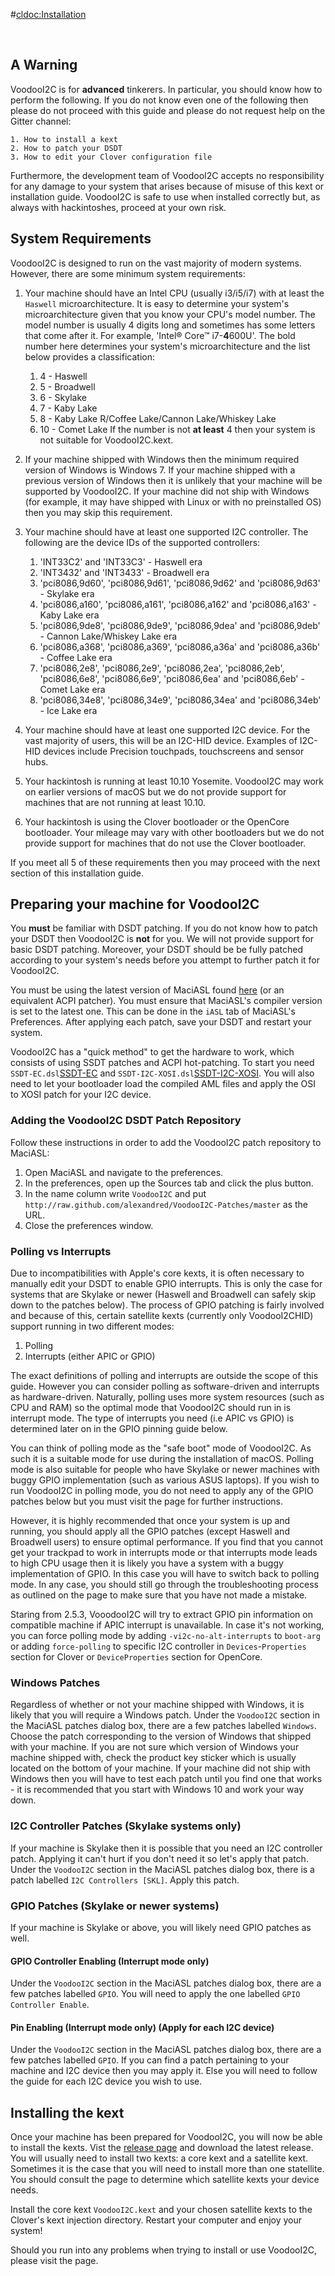 #<cldoc:Installation>

&#8291;

## A Warning

VoodooI2C is for **advanced** tinkerers. In particular, you should know how to perform the following. If you do not know even one of the following then please do not proceed with this guide and please do not request help on the Gitter channel:

	1. How to install a kext
	2. How to patch your DSDT
	3. How to edit your Clover configuration file

Furthermore, the development team of VoodooI2C accepts no responsibility for any damage to your system that arises because of misuse of this kext or installation guide. VoodooI2C is safe to use when installed correctly but, as always with hackintoshes, proceed at your own risk.

## System Requirements

VoodooI2C is designed to run on the vast majority of modern systems. However, there are some minimum system requirements:

1. Your machine should have an Intel CPU (usually i3/i5/i7) with at least the `Haswell` microarchitecture. It is easy to determine your system's microarchitecture given that you know your CPU's model number. The model number is usually 4 digits long and sometimes has some letters that come after it. For example, 'Intel® Core™ i7-**4**600U'. The bold number here determines your system's microarchitecture and the list below provides a classification:
	1. 4 - Haswell
	2. 5 - Broadwell
	3. 6 - Skylake
	4. 7 - Kaby Lake
	5. 8 - Kaby Lake R/Coffee Lake/Cannon Lake/Whiskey Lake
	6. 10 - Comet Lake
If the number is not **at least** 4 then your system is not suitable for VoodooI2C.kext.

2. If your machine shipped with Windows then the minimum required version of Windows is Windows 7. If your machine shipped with a previous version of Windows then it is unlikely that your machine will be supported by VoodooI2C. If your machine did not ship with Windows (for example, it may have shipped with Linux or with no preinstalled OS) then you may skip this requirement.

3. Your machine should have at least one supported I2C controller. The following are the device IDs of the supported controllers:

	1. 'INT33C2' and 'INT33C3' - Haswell era
	2. 'INT3432' and 'INT3433' - Broadwell era
	3. 'pci8086,9d60', 'pci8086,9d61', 'pci8086,9d62' and 'pci8086,9d63' - Skylake era
	4. 'pci8086,a160', 'pci8086,a161', 'pci8086,a162' and 'pci8086,a163' - Kaby Lake era
	5. 'pci8086,9de8', 'pci8086,9de9', 'pci8086,9dea' and 'pci8086,9deb' - Cannon Lake/Whiskey Lake era
	6. 'pci8086,a368', 'pci8086,a369', 'pci8086,a36a' and 'pci8086,a36b' - Coffee Lake era
	7. 'pci8086,2e8', 'pci8086,2e9', 'pci8086,2ea', 'pci8086,2eb',
	   'pci8086,6e8', 'pci8086,6e9', 'pci8086,6ea' and 'pci8086,6eb' - Comet Lake era
	8. 'pci8086,34e8', 'pci8086,34e9', 'pci8086,34ea' and 'pci8086,34eb' - Ice Lake era

4. Your machine should have at least one supported I2C device. For the vast majority of users, this will be an I2C-HID device. Examples of I2C-HID devices include Precision touchpads, touchscreens and sensor hubs.

5. Your hackintosh is running at least 10.10 Yosemite. VoodooI2C may work on earlier versions of macOS but we do not provide support for machines that are not running at least 10.10.

6. Your hackintosh is using the Clover bootloader or the OpenCore bootloader. Your mileage may vary with other bootloaders but we do not provide support for machines that do not use the Clover bootloader.

If you meet all 5 of these requirements then you may proceed with the next section of this installation guide.

## Preparing your machine for VoodooI2C

You **must** be familiar with DSDT patching. If you do not know how to patch your DSDT then VoodooI2C is **not** for you. We will not provide support for basic DSDT patching. Moreover, your DSDT should be be fully patched according to your system's needs before you attempt to further patch it for VoodooI2C.

You must be using the latest version of MaciASL found [here](https://bitbucket.org/RehabMan/os-x-maciasl-patchmatic/downloads/) (or an equivalent ACPI patcher). You must ensure that MaciASL's compiler version is set to the latest one. This can be done in the `iASL` tab of MaciASL's Preferences. After applying each patch, save your DSDT and restart your system.

VoodooI2C has a "quick method" to get the hardware to work, which consists of using SSDT patches and ACPI hot-patching. To start you need `SSDT-EC.dsl`[SSDT-EC](https://github.com/acidanthera/OpenCorePkg/blob/master/Docs/AcpiSamples/Source/SSDT-EC.dsl) and `SSDT-I2C-XOSI.dsl`[SSDT-I2C-XOSI](./SSDT-I2C-XOSI.dsl). You will also need to let your bootloader load the compiled AML files and apply the OSI to XOSI patch for your I2C device.

### Adding the VoodooI2C DSDT Patch Repository

Follow these instructions in order to add the VoodooI2C patch repository to MaciASL:

1. Open MaciASL and navigate to the preferences.
2. In the preferences, open up the Sources tab and click the plus button.
3. In the name column write `VoodooI2C` and put `http://raw.github.com/alexandred/VoodooI2C-Patches/master` as the URL.
4. Close the preferences window.

### Polling vs Interrupts

Due to incompatibilities with Apple's core kexts, it is often necessary to manually edit your DSDT to enable GPIO interrupts. This is only the case for systems that are Skylake or newer (Haswell and Broadwell can safely skip down to the patches below). The process of GPIO patching is fairly involved and because of this, certain satellite kexts (currently only VoodooI2CHID) support running in two different modes:

1. Polling
2. Interrupts (either APIC or GPIO)

The exact definitions of polling and interrupts are outside the scope of this guide. However you can consider polling as software-driven and interrupts as hardware-driven. Naturally, polling uses more system resources (such as CPU and RAM) so the optimal mode that VoodooI2C should run in is interrupt mode. The type of interrupts you need (i.e APIC vs GPIO) is determined later on in the GPIO pinning guide below.

You can think of polling mode as the "safe boot" mode of VoodooI2C. As such it is a suitable mode for use during the installation of macOS. Polling mode is also suitable for people who have Skylake or newer machines with buggy GPIO implementation (such as various ASUS laptops). If you wish to run VoodooI2C in polling mode, you do not need to apply any of the GPIO patches below but you must visit the <Polling Mode> page for further instructions.

However, it is highly recommended that once your system is up and running, you should apply all the GPIO patches (except Haswell and Broadwell users) to ensure optimal performance. If you find that you cannot get your trackpad to work in interrupts mode or that interrupts mode leads to high CPU usage then it is likely you have a system with a buggy implementation of GPIO. In this case you will have to switch back to polling mode. In any case, you should still go through the troubleshooting process as outlined on the <Troubleshooting> page to make sure that you have not made a mistake.

Staring from 2.5.3, VooodooI2C will try to extract GPIO pin information on compatible machine if APIC interrupt is unavailable. In case it's not working, you can force polling mode by adding `-vi2c-no-alt-interrupts` to `boot-arg` or adding `force-polling` to specific I2C controller in `Devices`-`Properties` section for Clover or `DeviceProperties` section for OpenCore.

### Windows Patches

Regardless of whether or not your machine shipped with Windows, it is likely that you will require a Windows patch. Under the `VoodooI2C` section in the MaciASL patches dialog box, there are a few patches labelled `Windows`. Choose the patch corresponding to the version of Windows that shipped with your machine. If you are not sure which version of Windows your machine shipped with, check the product key sticker which is usually located on the bottom of your machine. If your machine did not ship with Windows then you will have to test each patch until you find one that works - it is recommended that you start with Windows 10 and work your way down.

### I2C Controller Patches (Skylake systems only)

If your machine is Skylake then it is possible that you need an I2C controller patch. Applying it can't hurt if you don't need it so let's apply that patch. Under the `VoodooI2C` section in the MaciASL patches dialog box, there is a patch labelled `I2C Controllers [SKL]`. Apply this patch.

### GPIO Patches (Skylake or newer systems)

If your machine is Skylake or above, you will likely need GPIO patches as well.

#### GPIO Controller Enabling (Interrupt mode only)

Under the `VoodooI2C` section in the MaciASL patches dialog box, there are a few patches labelled `GPIO`. You will need to apply the one labelled `GPIO Controller Enable`.

#### Pin Enabling (Interrupt mode only) (Apply for each I2C device)

Under the `VoodooI2C` section in the MaciASL patches dialog box, there are a few patches labelled `GPIO`. If you can find a patch pertaining to your machine and I2C device then you may apply it. Else you will need to follow the <GPIO Pinning> guide for each I2C device you wish to use.

## Installing the kext

Once your machine has been prepared for VoodooI2C, you will now be able to install the kexts. Vist the [release page](https://github.com/alexandred/VoodooI2C/releases) and download the latest release. You will usually need to install two kexts: a core kext and a satellite kext. Sometimes it is the case that you will need to install more than one statellite. You should consult the <Satellite Kexts> page to determine which satellite kexts your device needs.

Install the core kext `VoodooI2C.kext` and your chosen satellite kexts to the Clover's kext injection directory. Restart your computer and enjoy your system!

Should you run into any problems when trying to install or use VoodooI2C, please visit the <Troubleshooting> page.
